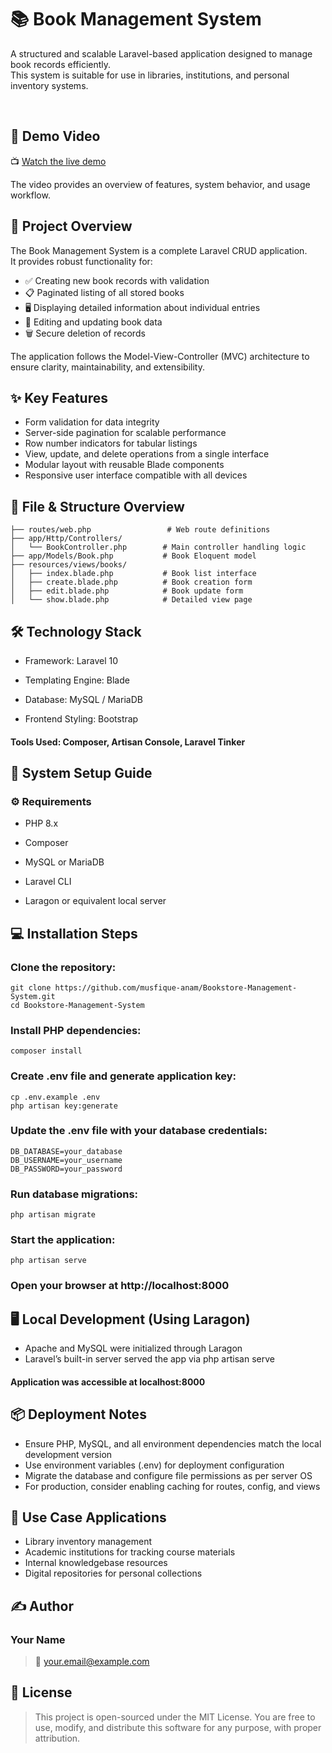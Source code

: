 # 📚 Book Management System

A structured and scalable Laravel-based application designed to manage book records efficiently.  
This system is suitable for use in libraries, institutions, and personal inventory systems.

<br>

## 🎥 Demo Video

📺 [Watch the live demo](https://your-demo-link.com)

The video provides an overview of features, system behavior, and usage workflow.


## 🚀 Project Overview

The Book Management System is a complete Laravel CRUD application.  
It provides robust functionality for:


- ✅ Creating new book records with validation  
- 📋 Paginated listing of all stored books  
- 🖥️ Displaying detailed information about individual entries  
- 📝 Editing and updating book data  
- 🗑️ Secure deletion of records  


The application follows the Model-View-Controller (MVC) architecture to ensure clarity, maintainability, and extensibility.


## ✨ Key Features

- Form validation for data integrity  
- Server-side pagination for scalable performance  
- Row number indicators for tabular listings  
- View, update, and delete operations from a single interface  
- Modular layout with reusable Blade components  
- Responsive user interface compatible with all devices  


## 📁 File & Structure Overview

```plaintext
├── routes/web.php                 # Web route definitions
├── app/Http/Controllers/
│   └── BookController.php        # Main controller handling logic
├── app/Models/Book.php           # Book Eloquent model
├── resources/views/books/
│   ├── index.blade.php           # Book list interface
│   ├── create.blade.php          # Book creation form
│   ├── edit.blade.php            # Book update form
│   └── show.blade.php            # Detailed view page
```


## 🛠 Technology Stack


- Framework: Laravel 10

- Templating Engine: Blade

- Database: MySQL / MariaDB

- Frontend Styling: Bootstrap

#### Tools Used: Composer, Artisan Console, Laravel Tinker


## 🔧 System Setup Guide

### ⚙️ Requirements

- PHP 8.x

- Composer

- MySQL or MariaDB

- Laravel CLI

- Laragon or equivalent local server


## 💻 Installation Steps

### Clone the repository:

```
git clone https://github.com/musfique-anam/Bookstore-Management-System.git
cd Bookstore-Management-System
```

### Install PHP dependencies:
```
composer install
```

### Create .env file and generate application key:
```
cp .env.example .env
php artisan key:generate
```

### Update the .env file with your database credentials:
```
DB_DATABASE=your_database
DB_USERNAME=your_username
DB_PASSWORD=your_password
```

### Run database migrations:
```
php artisan migrate
```

### Start the application:
```
php artisan serve
```

### Open your browser at http://localhost:8000


## 🖥️ Local Development (Using Laragon)

- Apache and MySQL were initialized through Laragon
- Laravel’s built-in server served the app via php artisan serve


#### Application was accessible at localhost:8000

## 📦 Deployment Notes

- Ensure PHP, MySQL, and all environment dependencies match the local development version
- Use environment variables (.env) for deployment configuration
- Migrate the database and configure file permissions as per server OS
- For production, consider enabling caching for routes, config, and views


## 🎯 Use Case Applications

- Library inventory management
- Academic institutions for tracking course materials
- Internal knowledgebase resources
- Digital repositories for personal collections


## ✍️ Author

### Your Name
> 📧 your.email@example.com


## 📜 License
> This project is open-sourced under the MIT License.
You are free to use, modify, and distribute this software for any purpose, with proper attribution.